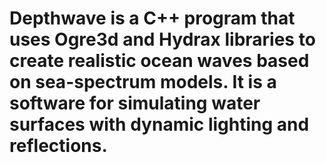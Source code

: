 # Depthwave is a C++ program that uses Ogre3d and Hydrax libraries to create realistic ocean waves based on sea-spectrum models. It is a software for simulating water surfaces with dynamic lighting and reflections.
